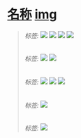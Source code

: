 # [名称](./)  [img](./img)     

> ######  _标签:_   ![](https://img.shields.io/badge/技术类-yellowgreen.svg) ![](https://img.shields.io/badge/OpenGL-用户手册-blue.svg) [![](https://img.shields.io/badge/链接-你好！三角形-brightgreen.svg)](https://learnopengl-cn.github.io/01%20Getting%20started/04%20Hello%20Triangle/) [![](https://img.shields.io/badge/链接-代码文件-orange.svg)](../02-code/)        
>
> ######  _标签:_  ![](https://img.shields.io/badge/Wayland-工作资料-blue.svg) ![](https://img.shields.io/badge/Bug处理-69371-brightgreen.svg)  
>
> ######  _标签:_  ![](https://img.shields.io/badge/QtQuick-学习资料-blue.svg) ![](https://img.shields.io/badge/编程实现-动画效果-brightgreen.svg) [![](https://img.shields.io/badge/链接-代码文件-orange.svg)](../02-code/)    
>
> ###### _标签:_  ![](https://img.shields.io/badge/会议纪要-小组会议-blue.svg) 
>
> ###### _标签:_  ![](https://img.shields.io/badge/日常记录-待办事项-blue.svg) 

